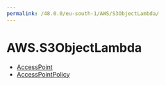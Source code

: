 ```yaml
---
permalink: /48.0.0/eu-south-1/AWS/S3ObjectLambda/
---
```


# AWS.S3ObjectLambda



* [AccessPoint](AccessPoint.md)
* [AccessPointPolicy](AccessPointPolicy.md)